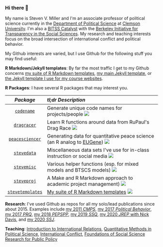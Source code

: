 ### Hi there 👋

<!--
**svmiller/svmiller** is a ✨ _special_ ✨ repository because its `README.md` (this file) appears on your GitHub profile.

Here are some ideas to get you started:

- 🔭 I’m currently working on ...
- 🌱 I’m currently learning ...
- 👯 I’m looking to collaborate on ...
- 🤔 I’m looking for help with ...
- 💬 Ask me about ...
- 📫 How to reach me: ...
- 😄 Pronouns: ...
- ⚡ Fun fact: ...

-->

<!-- <img src="https://user-images.githubusercontent.com/3104489/97828882-616ae680-1c96-11eb-8110-4f39349b4033.gif" alt="I voted" align="right" width="350" style="padding: 0 15px; float: right;"/> -->

My name is Steven V. Miller and I'm an associate professor of political science currently in the [Department of Political Science](http://www.clemson.edu/cbbs/departments/political-science/) at [Clemson University](http://www.clemson.edu/). I'm also a [BITSS Catalyst](https://www.bitss.org/people/steven-miller/) with the [Berkeley Initiative for Transparency in the Social Sciences](https://www.bitss.org/). My research and teaching interests focus on the broad intersection of international conflict and political behavior. 

My Github interests are varied, but I use Github for the following stuff you may find useful:

**R Markdown/Jekyll templates**: By far the most traffic I get to my Github concerns [my suite of R Markdown templates](https://github.com/svmiller/svm-r-markdown-templates), [my main Jekyll template](https://github.com/svmiller/steve-ngvb-jekyll-template), or [the Jekyll template I use for my course websites](https://github.com/svmiller/course-website).


**R Packages**: I have several R packages that may interest you. 

| *Package* | *tl;dr Description* |
|:-------:|:----------------|
| [`codename`](https://github.com/svmiller/codename) | Generate unique code names for projects/people [![](https://www.r-pkg.org/badges/version/codename?color=green)](https://cran.r-project.org/package=codename) |
| [`dragracer`](https://github.com/svmiller/dragracer) | Learn R functions around data from RuPaul's Drag Race [![](https://www.r-pkg.org/badges/version/dragracer?color=green)](https://cran.r-project.org/package=dragracer) |
| [`peacesciencer`](https://github.com/svmiller/peacesciencer) | Generating data for quantitative peace science (an R analog to [EUGene](https://www.tandfonline.com/doi/abs/10.1080/03050620008434965)) [![](https://www.r-pkg.org/badges/version/peacesciencer?color=green)](https://cran.r-project.org/package=peacesciencer) |
| [`stevedata`](https://github.com/svmiller/stevedata) | Miscellaneous data sets I've use for in-class instruction or social media [![](https://www.r-pkg.org/badges/version/stevedata?color=green)](https://cran.r-project.org/package=stevedata) |
| [`stevemisc`](https://github.com/svmiller/stevemisc) | Various helper functions (esp. for mixed models and BTSCS models) [![](https://www.r-pkg.org/badges/version/stevemisc?color=green)](https://cran.r-project.org/package=stevemisc) |
| [`steveproj`](https://github.com/svmiller/steveproj) | A Make and R Markdown approach to academic project management) [![](https://www.r-pkg.org/badges/version/steveproj?color=green)](https://cran.r-project.org/package=steveproj) |
| [`stevetemplates`](https://github.com/svmiller/stevetemplates) | [My suite of R Markdown templates](https://github.com/svmiller/svm-r-markdown-templates) [![](https://www.r-pkg.org/badges/version/stevetemplates?color=green)](https://cran.r-project.org/package=stevetemplates) |

<!-- [`stevemisc`](https://github.com/svmiller/stevemisc) has some various helper functions I use in my research and teaching. [`stevetemplates`](https://github.com/svmiller/stevetemplates) is an R package for my R Markdown templates. I'll be shifting more time and energy from the "raw" template directory to this R package going forward. [`stevedata`](https://github.com/svmiller/stevedata), which is in development, will host all my toy data sets going forward. I also have an R package for my graduate-level methods course ([`post8000r`](https://github.com/svmiller/post8000r)), but I'll be gradually moving the contents of that (all data) into `stevedata`. Finally, I have an R package ([`dragracer`](https://github.com/svmiller/dragracer)) of data pertaining to the hit American TV show RuPaul's Drag Race. -->

**Research**: I've used Github as repos for all my solo/lead publications since about 2015. Examples include [my 2011 *CMPS*](https://github.com/svmiller/millergibler2011dtnc), [my 2017 *Political Behavior*](https://github.com/svmiller/etst), [my 2017 *PRQ*](https://github.com/svmiller/etjc), [my 2018 *PEPSPP*](https://github.com/svmiller/territorial-threats-corruption-attitudes),  [my 2019 *SSQ*](https://github.com/svmiller/gss-guns-manuscript), [my 2020 *JREP* with Nick Davis](https://github.com/svmiller/woi), and [my 2020 *SSJ*](https://github.com/svmiller/earr).

**Teaching**: [Introduction to International Relations](https://github.com/svmiller/posc1020), [Quantitative Methods in Political Science](https://github.com/svmiller/posc3410), [International Conflict](https://github.com/svmiller/posc3610), [Foundations of Social Science Research for Public Policy](https://github.com/svmiller/post8000)

